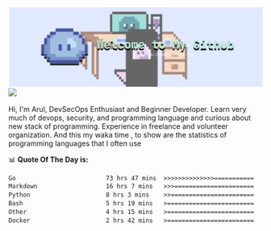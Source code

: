 ![banner](.github/banner-profile.png)
<img src="https://user-images.githubusercontent.com/73097560/115834477-dbab4500-a447-11eb-908a-139a6edaec5c.gif"></p>

Hi, I'm Arul, DevSecOps Enthusiast and Beginner Developer. Learn very much of devops, security, and programming language and curious about new stack of programming. Experience in freelance and volunteer organization. And this my waka time , to show are the statistics of programming languages that I often use

📊 **Quote Of The Day is:**
<!--START_SECTION:waka-->

```txt
Go                         73 hrs 47 mins  >>>>>>>>>>>>>>===========   55.23 %
Markdown                   16 hrs 7 mins   >>>======================   12.07 %
Python                     8 hrs 3 mins    >>=======================   06.04 %
Bash                       5 hrs 19 mins   >========================   03.99 %
Other                      4 hrs 15 mins   >========================   03.19 %
Docker                     2 hrs 42 mins   >========================   02.02 %
```

<!--END_SECTION:waka-->
